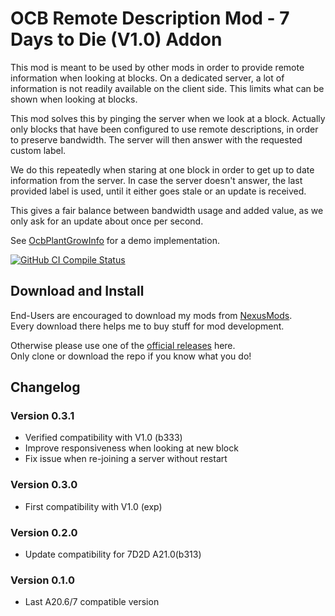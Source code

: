 # OCB Remote Description Mod - 7 Days to Die (V1.0) Addon

This mod is meant to be used by other mods in order to
provide remote information when looking at blocks. On a
dedicated server, a lot of information is not readily
available on the client side. This limits what can be
shown when looking at blocks.

This mod solves this by pinging the server when we look
at a block. Actually only blocks that have been configured
to use remote descriptions, in order to preserve bandwidth.
The server will then answer with the requested custom label.

We do this repeatedly when staring at one block in order to
get up to date information from the server. In case the
server doesn't answer, the last provided label is used,
until it either goes stale or an update is received.

This gives a fair balance between bandwidth usage and added
value, as we only ask for an update about once per second.

See [OcbPlantGrowInfo][1] for a demo implementation.

[![GitHub CI Compile Status][3]][2]

## Download and Install

End-Users are encouraged to download my mods from [NexusMods][5].  
Every download there helps me to buy stuff for mod development.

Otherwise please use one of the [official releases][4] here.  
Only clone or download the repo if you know what you do!

## Changelog

### Version 0.3.1

- Verified compatibility with V1.0 (b333)
- Improve responsiveness when looking at new block 
- Fix issue when re-joining a server without restart

### Version 0.3.0

- First compatibility with V1.0 (exp)

### Version 0.2.0

- Update compatibility for 7D2D A21.0(b313)

### Version 0.1.0

- Last A20.6/7 compatible version

[1]: https://github.com/OCB7D2D/OcbPlantGrowInfo
[2]: https://github.com/OCB7D2D/OcbRemoteDescription/actions/workflows/ci.yml
[3]: https://github.com/OCB7D2D/OcbRemoteDescription/actions/workflows/ci.yml/badge.svg
[4]: https://github.com/OCB7D2D/OcbRemoteDescription/releases
[5]: https://www.nexusmods.com/7daystodie/mods/2165